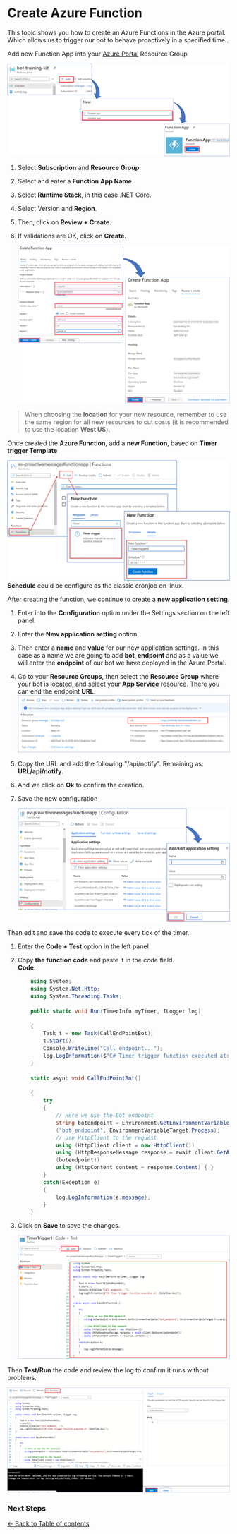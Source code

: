 # Create Azure Function
This topic shows you how to create an Azure Functions in the Azure portal. Which allows us to trigger our bot to behave proactively in a specified time.. 

Add new Function App into your [Azure Portal](https://portal.azure.com/) Resource Group

![Create Function App](images/create-function-app.png)

1. Select **Subscription** and **Resource Group**.
1. Select and enter a **Function App Name**.
1. Select **Runtime Stack**, in this case .NET Core.
1. Select Version and **Region**.
1. Then, click on **Review + Create**.
1. If validations are OK, click on **Create**.

    
    ![Create Function App Wizard](images/create-function-app-wizard.png)

> When choosing the **location** for your new resource, remember to use the same region for all new resources to cut costs (it is recommended to use the location **West US**).

 Once created the **Azure Function**, add a **new Function**, based on **Timer trigger Template**

![Add Function to Function App](images/add-function-to-function-app.png)
    **Schedule** could be configure as the classic cronjob on linux.

After creating the function, we continue to create a **new application setting**.
1. Enter into the **Configuration** option under the Settings section on the left panel.
1. Enter the **New application setting** option.
1. Then enter a **name** and **value** for our new application settings. In this case as a name we are going to add **bot_endpoint** and as a value we will enter the **endpoint** of our bot we have deployed in the Azure Portal.
1. Go to your **Resource Groups**, then select the **Resource Group** where your bot is located, and select your **App Service** resource. There you can end the endpoint **URL**.
     ![](images/endpoint_bot.png)
1. Copy the URL and add the following "/api/notify". Remaining as: **URL/api/notify**.
1. And we click on **Ok** to confirm the creation.
1. Save the new configuration

    ![Create Function App Wizard](images/applicaction-setting.png)

Then edit and save the code to execute every tick of the timer.   

1. Enter the **Code + Test** option in the left panel
1. Copy **the function code** and paste it in the code field.  
**Code**:

    ```C#
        using System;
        using System.Net.Http;
        using System.Threading.Tasks;

        public static void Run(TimerInfo myTimer, ILogger log)

        {
            Task t = new Task(CallEndPointBot);
            t.Start();
            Console.WriteLine("Call endpoint...");
            log.LogInformation($"C# Timer trigger function executed at: {DateTime.Now}");
        }

        static async void CallEndPointBot()

        {
            try
            {
                // Here we use the Bot endpoint
                string botendpoint = Environment.GetEnvironmentVariable
                ("bot_endpoint", EnvironmentVariableTarget.Process);        
                // Use HttpClient to the request
                using (HttpClient client = new HttpClient())
                using (HttpResponseMessage response = await client.GetAsync
                (botendpoint))
                using (HttpContent content = response.Content) { }
            }
            catch(Exception e)
            {
                log.LogInformation(e.message);
            }
        }
    ```
1. Click on **Save** to save the changes.


      ![Function Code](images/function-code.png)

Then **Test/Run** the code and review the log to confirm it runs without problems.

![Test Run Log](images/test-run-log.png)

### Next Steps


[← Back to Table of contents](README.md#table-of-contents)
